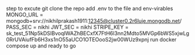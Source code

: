 step to excute 
git clone the repo
add .env to the file and env-virables
MONGO_URL = mongodb+srv://nikhilprakash1911:12345@cluster0.2r6luje.mongodb.net/
PASS_SEC = nikhi
JWT_SEC = nikhi
STRIPE_KEY = sk_test_51Np5kDSIBvoqIWAZhBECxfX7FtH6l3nn2Mdto5MVGp6bWS5xjwLg0RrUVAiufFb6H3xs1nO55aUCO1OTEOooS2jw00WUz9xpnj
run docker compose up and ready to go
